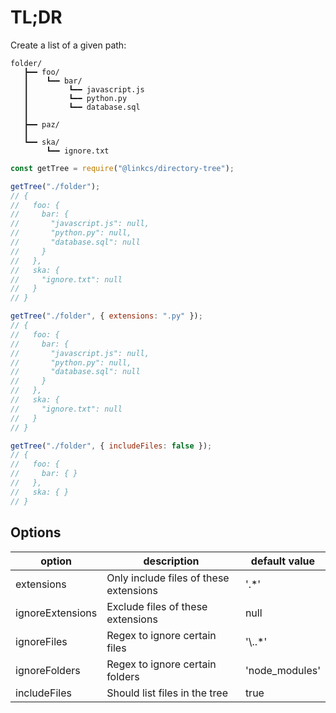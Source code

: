 
# TL;DR

Create a list of a given path:

<!-- `━┃┏┓┗┛┣┫┳┻╋` -->

```
folder/
   ┣━━ foo/
   ┃    ┗━━ bar/
   ┃         ┗━━ javascript.js
   ┃         ┗━━ python.py
   ┃         ┗━━ database.sql
   ┃
   ┣━━ paz/
   ┃
   ┗━━ ska/
        ┗━━ ignore.txt
```

```js
const getTree = require("@linkcs/directory-tree");

getTree("./folder");
// {
//   foo: {
//     bar: {
//       "javascript.js": null,
//       "python.py": null,
//       "database.sql": null
//     }
//   },
//   ska: {
//     "ignore.txt": null
//   }
// }

getTree("./folder", { extensions: ".py" });
// {
//   foo: {
//     bar: {
//       "javascript.js": null,
//       "python.py": null,
//       "database.sql": null
//     }
//   },
//   ska: {
//     "ignore.txt": null
//   }
// }

getTree("./folder", { includeFiles: false });
// {
//   foo: {
//     bar: { }
//   },
//   ska: { }
// }
```

## Options


| option           | description                            | default value  |
| ---------------- | -------------------------------------- | -------------- |
| extensions       | Only include files of these extensions | '.*'           |
| ignoreExtensions | Exclude files of these extensions      | null           |
| ignoreFiles      | Regex to ignore certain files          | '\\..*'        |
| ignoreFolders    | Regex to ignore certain folders        | 'node_modules' |
| includeFiles     | Should list files in the tree          | true           |
